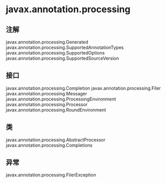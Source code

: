 # javax.annotation.processing

## 注解

javax.annotation.processing.Generated
javax.annotation.processing.SupportedAnnotationTypes
javax.annotation.processing.SupportedOptions
javax.annotation.processing.SupportedSourceVersion

## 接口

javax.annotation.processing.Completion
javax.annotation.processing.Filer
javax.annotation.processing.Messager
javax.annotation.processing.ProcessingEnvironment
javax.annotation.processing.Processor
javax.annotation.processing.RoundEnvironment

## 类

javax.annotation.processing.AbstractProcessor
javax.annotation.processing.Completions

## 异常

javax.annotation.processing.FilerException




